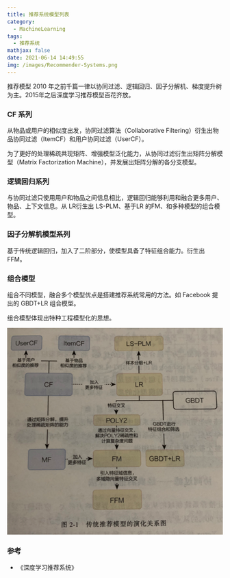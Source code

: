 ```yaml
---
title: 推荐系统模型列表
category:
  - MachineLearning
tags:
  - 推荐系统
mathjax: false
date: 2021-06-14 14:49:55
img: /images/Recommender-Systems.png
---
```


推荐模型 2010 年之前千篇一律以协同过滤、逻辑回归、因子分解机、梯度提升树为主。2015年之后深度学习推荐模型百花齐放。<!--more-->

### CF 系列
从物品或用户的相似度出发，协同过滤算法（Collaborative Filtering）衍生出物品协同过滤（ItemCF）和用户协同过滤（UserCF）。

为了更好的处理稀疏共现矩阵、增强模型泛化能力，从协同过滤衍生出矩阵分解模型（Matrix Factorization Machine），并发展出矩阵分解的各分支模型。

### 逻辑回归系列
与协同过滤只使用用户和物品之间信息相比，逻辑回归能够利用和融合更多用户、物品、上下文信息。从 LR衍生出 LS-PLM、基于LR 的FM、和多种模型的组合模型。

### 因子分解机模型系列
基于传统逻辑回归，加入了二阶部分，使模型具备了特征组合能力。衍生出 FFM。

### 组合模型
组合不同模型，融合多个模型优点是搭建推荐系统常用的方法。如 Facebook 提出的 GBDT+LR 组合模型。

组合模型体现出特种工程模型化的思想。

![](/images/推荐模型进化关系图.png)

### 参考
* 《深度学习推荐系统》
